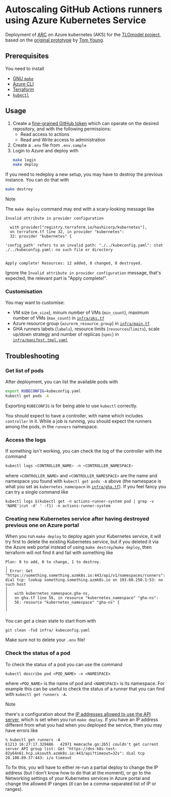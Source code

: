 # Autoscaling GitHub Actions runners using Azure Kubernetes Service

Deployment of [ARC](https://github.com/actions/actions-runner-controller) on
Azure kubernetes (AKS) for the [TLOmodel project](https://tlomodel.org), based
on the [original prototype](https://github.com/t-young31/gha-aks-prototype) by
[Tom Young](https://github.com/t-young31).

## Prerequisites

You need to install

* [GNU `make`](https://www.gnu.org/software/make/)
* [Azure CLI](https://learn.microsoft.com/en-us/cli/azure/install-azure-cli)
* [Terraform](https://www.terraform.io/)
* [`kubectl`](https://kubernetes.io/docs/reference/kubectl/)

## Usage

1. Create a [fine-grained GitHub
   token](https://github.com/settings/tokens?type=beta) which can operate on the
   desired repository, and with the following permissions:
   * Read access to actions
   * Read and Write access to administration
1. Create a `.env` file from `.env.sample`
1. Login to Azure and deploy with
   ```bash
   make login
   make deploy
   ```

If you need to redeploy a new setup, you may have to destroy the previous
instance.  You can do that with
```bash
make destroy
```

> [!NOTE]
> The `make deploy` command may end with a scary-looking message like
> ```
> Invalid attribute in provider configuration
>
>   with provider["registry.terraform.io/hashicorp/kubernetes"],
>   on terraform.tf line 32, in provider "kubernetes":
>   32: provider "kubernetes" {
>
> 'config_path' refers to an invalid path: "./../kubeconfig.yaml": stat ./../kubeconfig.yaml: no such file or directory
>
>
> Apply complete! Resources: 12 added, 0 changed, 0 destroyed.
> ```
> Ignore the `Invalid attribute in provider configuration` message, that's expected, the relevant part is "Apply complete!".

### Customisation

You may want to customise:

* VM size (`vm_size`), minum number of VMs (`min_count`), maximum number of VMs (`max_count`) in [`infra/aks.tf`](./infra/aks.tf)
* Azure resource group (`azurerm_resource_group`) in [`infra/main.tf`](./infra/main.tf)
* GHA runners labels (`labels`), resource limits (`resources`/`limits`), scale up/down strategy and number of replicas (`spec`) in [`infra/manifest.tmpl.yaml`](./infra/manifest.tmpl.yaml)

## Troubleshooting

### Get list of pods

After deployment, you can list the available pods with

```sh
export KUBECONFIG=kubeconfig.yaml
kubectl get pods -A
```

Exporting `KUBECONFIG` is for being able to use `kubectl` correctly.

You should expect to have a controller, with name which includes `controller` in
it.  While a job is running, you should expect the runners among the pods, in
the `runners` namespace.

### Access the logs

If something isn't working, you can check the log of the controller with the command

```sh
kubectl logs <CONTROLLER_NAME> -n <CONTROLLER_NAMESPACE>
```

where `<CONTROLLER_NAME>` and `<CONTROLLER_NAMESPACE>` are the name and
namespace you found with `kubectl get pods -A` above (the namespace is what you set as `kubernetes_namespace` in [`infra/gha.tf`](./infra/gha.tf)).
If you feel fancy you can try a single command like
```
kubectl logs $(kubectl get -n actions-runner-system pod | grep -v 'NAME'|cut -d' ' -f1) -n actions-runner-system
```

### Creating new Kubernetes service after having destroyed previous one on Azure portal

When you run `make deploy` to deploy again your Kubernetes service, it will try
first to delete the existing Kubernetes service, but if you deleted it via the Azure
web portal instead of using `make destroy`/`make deploy`, then terraform will
not find it and fail with something like
```
Plan: 9 to add, 0 to change, 1 to destroy.
╷
│ Error: Get "https://something.something.azmk8s.io:443/api/v1/namespaces/runners": dial tcp: lookup something.something.azmk8s.io on 193.60.250.1:53: no such host
│
│   with kubernetes_namespace.gha-ns,
│   on gha.tf line 56, in resource "kubernetes_namespace" "gha-ns":
│   56: resource "kubernetes_namespace" "gha-ns" {
│
╵
```
You can get a clean state to start from with
```
git clean -fxd infra/ kubeconfig.yaml
```
Make sure not to delete your `.env` file!

### Check the status of a pod

To check the status of a pod you can use the command
```
kubectl describe pod <POD_NAME> -n <NAMESPACE>
```
where `<POD_NAME>` is the name of pod and `<NAMESPACE>` is its namespace.
For example this can be useful to check the status of a runner that you can find
with `kubectl get runners -A`.

> [!NOTE]
> there's a configuration about the [IP addresses allowed to use the API server](https://learn.microsoft.com/en-us/azure/aks/api-server-authorized-ip-ranges), which is set when you run `make deploy`.
> If you have an IP address different from what you had when you deployed the service, then you may have errors like
> ```
> % kubectl get runners -A
> E1213 16:27:17.329486   42971 memcache.go:265] couldn't get current server API group list: Get "https://dns-k8s-test-82y64n61.hcp.uksouth.azmk8s.io:443/api?timeout=32s": dial tcp 20.108.89.37:443: i/o timeout
> ```
> To fix this, you will have to either re-run a partial deploy to change the IP
> address (but I don't know how to do that at the moment), or go to the Networking
> settings of your Kubernetes services in Azure portal and change the allowed IP
> ranges (it can be a comma-separated list of IP or ranges).

